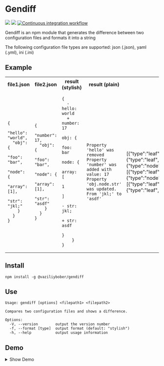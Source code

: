 # Gendiff

<a href="https://codeclimate.com/github/vaziliybober/frontend-project-lvl2/maintainability"><img src="https://api.codeclimate.com/v1/badges/79d94e87e546b97a59ef/maintainability" /></a>
<a href="https://codeclimate.com/github/vaziliybober/frontend-project-lvl2/test_coverage"><img src="https://api.codeclimate.com/v1/badges/79d94e87e546b97a59ef/test_coverage" /></a>
[![Continuous integration workflow](https://github.com/vaziliybober/frontend-project-lvl2/workflows/Continuous%20integration%20workflow/badge.svg)](https://github.com/vaziliybober/frontend-project-lvl2/actions)

Gendiff is an npm module that generates the difference between two configuration files and formats it into a string

The following configuration file types are supported: json (.json), yaml (.yml), ini (.ini)

## Example
    
<table>
<tr>
<th>file1.json</th>
<th>file2.json</th>
<th>result (stylish)</th>
<th>result (plain)</th>
<th>result (json)</th>
</tr>
<tr>
<td>
  
    {
      "hello": "world",
      "obj": {
        "foo": "bar",
        "node": {
          "array": [1],
          "str": "jkl;"
        }
      }
    }

</td>
<td>

    {
      "number": 17,
      "obj": {
        "foo": "bar",
        "node": {
          "array": [1],
          "str": "asdf"
        }
      }
    }

</td>
<td>

    {
      - hello: world
      + number: 17
        obj: {
            foo: bar
            node: {
                array: [
                    1
                ]
              - str: jkl;
              + str: asdf
            }
        }
    }

</td>
<td>

    Property 'hello' was removed
    Property 'number' was added with value: 17
    Property 'obj.node.str' was updated. From 'jkl;' to 'asdf'

</td>
<td>

[{"type":"leaf","name":"hello","status":"removed","value":"world"},{"type":"leaf","name":"number","status":"added","value":17},{"type":"node","name":"obj","children":[{"type":"leaf","name":"foo","status":"unchanged","value":"bar"},{"type":"node","name":"node","children":[{"type":"leaf","name":"array","status":"unchanged","value":[1]},{"type":"leaf","name":"str","status":"modified","valueBefore":"jkl;","valueAfter":"asdf"}]}]}]

</td>
</tr>
</table>

## Install

    npm install -g @vaziliybober/gendiff
    
## Use

    Usage: gendiff [options] <filepath1> <filepath2>

    Compares two configuration files and shows a difference.

    Options:
      -V, --version        output the version number
      -f, --format [type]  output format (default: "stylish")
      -h, --help           output usage information

## Demo

<details><summary>Show Demo</summary>
<a href="https://asciinema.org/a/362030" target="_blank"><img src="https://asciinema.org/a/362030.svg" /></a>
</details>
